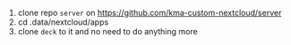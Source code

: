 1. clone repo `server` on https://github.com/kma-custom-nextcloud/server
2. cd .data/nextcloud/apps
1. clone `deck` to it and no need to do anything more